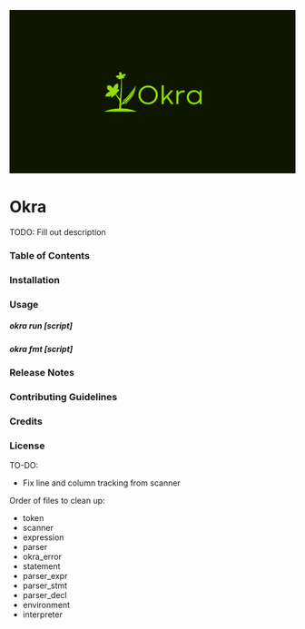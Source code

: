 ![Okra logo](img/logo.jpg)
# Okra
TODO: Fill out description
### Table of Contents
### Installation
### Usage
##### okra run [script]
##### okra fmt [script]
### Release Notes
### Contributing Guidelines
### Credits
### License

TO-DO:
- Fix line and column tracking from scanner

Order of files to clean up:
  - token
  - scanner
  - expression
  - parser
  - okra_error
  - statement
  - parser_expr
  - parser_stmt
  - parser_decl
  - environment
  - interpreter 
  
